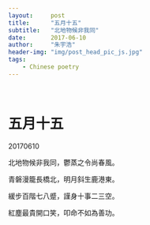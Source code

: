```yaml
---
layout:     post
title:      "五月十五"
subtitle:   "北地物候非我同"
date:       2017-06-10
author:     "朱宇浩"
header-img: "img/post_head_pic_js.jpg"
tags:
    - Chinese poetry
---
```


​
# 五月十五
20170610

北地物候非我同，鬱蒸之令尚春風。

青磐漫籠長橋北，明月斜生鹿港東。

緩步百階七八蹙，謹身十事二三空。

紅塵最貴開口笑，叩命不如為善功。

